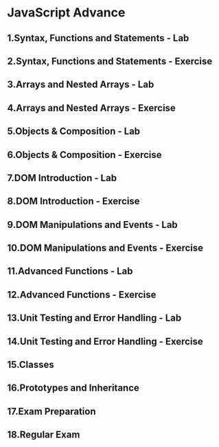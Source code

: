 #  JavaScript Advance
## 1.Syntax, Functions and Statements - Lab
## 2.Syntax, Functions and Statements - Exercise
## 3.Arrays and Nested Arrays - Lab
## 4.Arrays and Nested Arrays - Exercise
## 5.Objects & Composition - Lab
## 6.Objects & Composition - Exercise
## 7.DOM Introduction - Lab
## 8.DOM Introduction - Exercise
## 9.DOM Manipulations and Events - Lab
## 10.DOM Manipulations and Events - Exercise
## 11.Advanced Functions - Lab
## 12.Advanced Functions - Exercise
## 13.Unit Testing and Error Handling - Lab
## 14.Unit Testing and Error Handling - Exercise
## 15.Classes
## 16.Prototypes and Inheritance
## 17.Exam Preparation
## 18.Regular Exam
